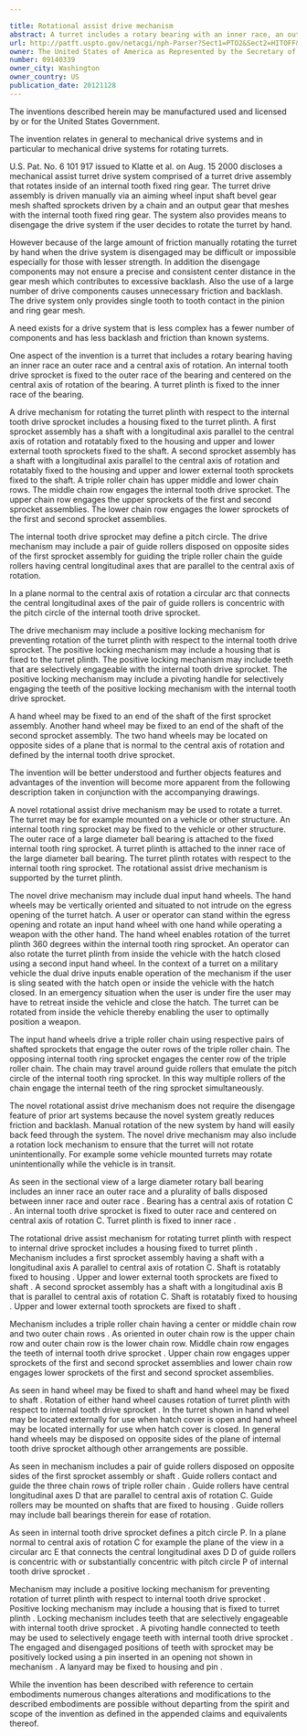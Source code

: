 ```yaml
---

title: Rotational assist drive mechanism
abstract: A turret includes a rotary bearing with an inner race, an outer race and a central axis of rotation. An internal tooth drive sprocket is fixed to the outer race of the bearing and centered on the central axis of rotation of the bearing. A turret plinth is fixed to the inner race of the bearing. A drive mechanism for rotating the turret plinth with respect to the internal tooth drive sprocket includes first and second sprocket assemblies each having a pair of upper and lower external tooth sprockets fixed to a shaft. The middle chain row of a triple roller chain engages the internal tooth drive sprocket. One of the outer chain rows engages the upper sprockets of the first and second sprocket assemblies and the other of the outer chain rows engages the lower sprockets of the first and second sprocket assemblies. Hand wheels connected to the shafts of the sprocket assemblies provide input motion to the drive mechanism.
url: http://patft.uspto.gov/netacgi/nph-Parser?Sect1=PTO2&Sect2=HITOFF&p=1&u=%2Fnetahtml%2FPTO%2Fsearch-adv.htm&r=1&f=G&l=50&d=PALL&S1=09140339&OS=09140339&RS=09140339
owner: The United States of America as Represented by the Secretary of the Army
number: 09140339
owner_city: Washington
owner_country: US
publication_date: 20121128
---
```

The inventions described herein may be manufactured used and licensed by or for the United States Government.

The invention relates in general to mechanical drive systems and in particular to mechanical drive systems for rotating turrets.

U.S. Pat. No. 6 101 917 issued to Klatte et al. on Aug. 15 2000 discloses a mechanical assist turret drive system comprised of a turret drive assembly that rotates inside of an internal tooth fixed ring gear. The turret drive assembly is driven manually via an aiming wheel input shaft bevel gear mesh shafted sprockets driven by a chain and an output gear that meshes with the internal tooth fixed ring gear. The system also provides means to disengage the drive system if the user decides to rotate the turret by hand.

However because of the large amount of friction manually rotating the turret by hand when the drive system is disengaged may be difficult or impossible especially for those with lesser strength. In addition the disengage components may not ensure a precise and consistent center distance in the gear mesh which contributes to excessive backlash. Also the use of a large number of drive components causes unnecessary friction and backlash. The drive system only provides single tooth to tooth contact in the pinion and ring gear mesh.

A need exists for a drive system that is less complex has a fewer number of components and has less backlash and friction than known systems.

One aspect of the invention is a turret that includes a rotary bearing having an inner race an outer race and a central axis of rotation. An internal tooth drive sprocket is fixed to the outer race of the bearing and centered on the central axis of rotation of the bearing. A turret plinth is fixed to the inner race of the bearing.

A drive mechanism for rotating the turret plinth with respect to the internal tooth drive sprocket includes a housing fixed to the turret plinth. A first sprocket assembly has a shaft with a longitudinal axis parallel to the central axis of rotation and rotatably fixed to the housing and upper and lower external tooth sprockets fixed to the shaft. A second sprocket assembly has a shaft with a longitudinal axis parallel to the central axis of rotation and rotatably fixed to the housing and upper and lower external tooth sprockets fixed to the shaft. A triple roller chain has upper middle and lower chain rows. The middle chain row engages the internal tooth drive sprocket. The upper chain row engages the upper sprockets of the first and second sprocket assemblies. The lower chain row engages the lower sprockets of the first and second sprocket assemblies.

The internal tooth drive sprocket may define a pitch circle. The drive mechanism may include a pair of guide rollers disposed on opposite sides of the first sprocket assembly for guiding the triple roller chain the guide rollers having central longitudinal axes that are parallel to the central axis of rotation.

In a plane normal to the central axis of rotation a circular arc that connects the central longitudinal axes of the pair of guide rollers is concentric with the pitch circle of the internal tooth drive sprocket.

The drive mechanism may include a positive locking mechanism for preventing rotation of the turret plinth with respect to the internal tooth drive sprocket. The positive locking mechanism may include a housing that is fixed to the turret plinth. The positive locking mechanism may include teeth that are selectively engageable with the internal tooth drive sprocket. The positive locking mechanism may include a pivoting handle for selectively engaging the teeth of the positive locking mechanism with the internal tooth drive sprocket.

A hand wheel may be fixed to an end of the shaft of the first sprocket assembly. Another hand wheel may be fixed to an end of the shaft of the second sprocket assembly. The two hand wheels may be located on opposite sides of a plane that is normal to the central axis of rotation and defined by the internal tooth drive sprocket.

The invention will be better understood and further objects features and advantages of the invention will become more apparent from the following description taken in conjunction with the accompanying drawings.

A novel rotational assist drive mechanism may be used to rotate a turret. The turret may be for example mounted on a vehicle or other structure. An internal tooth ring sprocket may be fixed to the vehicle or other structure. The outer race of a large diameter ball bearing is attached to the fixed internal tooth ring sprocket. A turret plinth is attached to the inner race of the large diameter ball bearing. The turret plinth rotates with respect to the internal tooth ring sprocket. The rotational assist drive mechanism is supported by the turret plinth.

The novel drive mechanism may include dual input hand wheels. The hand wheels may be vertically oriented and situated to not intrude on the egress opening of the turret hatch. A user or operator can stand within the egress opening and rotate an input hand wheel with one hand while operating a weapon with the other hand. The hand wheel enables rotation of the turret plinth 360 degrees within the internal tooth ring sprocket. An operator can also rotate the turret plinth from inside the vehicle with the hatch closed using a second input hand wheel. In the context of a turret on a military vehicle the dual drive inputs enable operation of the mechanism if the user is sling seated with the hatch open or inside the vehicle with the hatch closed. In an emergency situation when the user is under fire the user may have to retreat inside the vehicle and close the hatch. The turret can be rotated from inside the vehicle thereby enabling the user to optimally position a weapon.

The input hand wheels drive a triple roller chain using respective pairs of shafted sprockets that engage the outer rows of the triple roller chain. The opposing internal tooth ring sprocket engages the center row of the triple roller chain. The chain may travel around guide rollers that emulate the pitch circle of the internal tooth ring sprocket. In this way multiple rollers of the chain engage the internal teeth of the ring sprocket simultaneously.

The novel rotational assist drive mechanism does not require the disengage feature of prior art systems because the novel system greatly reduces friction and backlash. Manual rotation of the new system by hand will easily back feed through the system. The novel drive mechanism may also include a rotation lock mechanism to ensure that the turret will not rotate unintentionally. For example some vehicle mounted turrets may rotate unintentionally while the vehicle is in transit.

As seen in the sectional view of a large diameter rotary ball bearing includes an inner race an outer race and a plurality of balls disposed between inner race and outer race . Bearing has a central axis of rotation C . An internal tooth drive sprocket is fixed to outer race and centered on central axis of rotation C. Turret plinth is fixed to inner race .

The rotational drive assist mechanism for rotating turret plinth with respect to internal drive sprocket includes a housing fixed to turret plinth . Mechanism includes a first sprocket assembly having a shaft with a longitudinal axis A parallel to central axis of rotation C. Shaft is rotatably fixed to housing . Upper and lower external tooth sprockets are fixed to shaft . A second sprocket assembly has a shaft with a longitudinal axis B that is parallel to central axis of rotation C. Shaft is rotatably fixed to housing . Upper and lower external tooth sprockets are fixed to shaft .

Mechanism includes a triple roller chain having a center or middle chain row and two outer chain rows . As oriented in outer chain row is the upper chain row and outer chain row is the lower chain row. Middle chain row engages the teeth of internal tooth drive sprocket . Upper chain row engages upper sprockets of the first and second sprocket assemblies and lower chain row engages lower sprockets of the first and second sprocket assemblies.

As seen in hand wheel may be fixed to shaft and hand wheel may be fixed to shaft . Rotation of either hand wheel causes rotation of turret plinth with respect to internal tooth drive sprocket . In the turret shown in hand wheel may be located externally for use when hatch cover is open and hand wheel may be located internally for use when hatch cover is closed. In general hand wheels may be disposed on opposite sides of the plane of internal tooth drive sprocket although other arrangements are possible.

As seen in mechanism includes a pair of guide rollers disposed on opposite sides of the first sprocket assembly or shaft . Guide rollers contact and guide the three chain rows of triple roller chain . Guide rollers have central longitudinal axes D that are parallel to central axis of rotation C. Guide rollers may be mounted on shafts that are fixed to housing . Guide rollers may include ball bearings therein for ease of rotation.

As seen in internal tooth drive sprocket defines a pitch circle P. In a plane normal to central axis of rotation C for example the plane of the view in a circular arc E that connects the central longitudinal axes D D of guide rollers is concentric with or substantially concentric with pitch circle P of internal tooth drive sprocket .

Mechanism may include a positive locking mechanism for preventing rotation of turret plinth with respect to internal tooth drive sprocket . Positive locking mechanism may include a housing that is fixed to turret plinth . Locking mechanism includes teeth that are selectively engageable with internal tooth drive sprocket . A pivoting handle connected to teeth may be used to selectively engage teeth with internal tooth drive sprocket . The engaged and disengaged positions of teeth with sprocket may be positively locked using a pin inserted in an opening not shown in mechanism . A lanyard may be fixed to housing and pin .

While the invention has been described with reference to certain embodiments numerous changes alterations and modifications to the described embodiments are possible without departing from the spirit and scope of the invention as defined in the appended claims and equivalents thereof.

